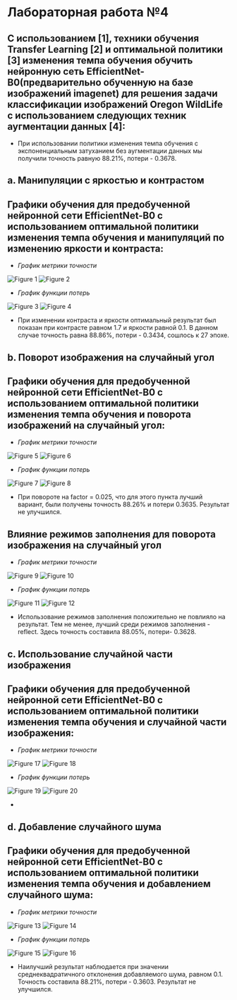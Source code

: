 # Лабораторная работа №4
## С использованием [1], техники обучения Transfer Learning [2] и оптимальной политики [3] изменения темпа обучения обучить нейронную сеть EfficientNet-B0(предварительно обученную на базе изображений imagenet) для решения задачи классификации изображений Oregon WildLife с использованием следующих техник аугментации данных [4]:

* При использовании политики изменения темпа обучения с экспоненциальным затуханием без аугментации данных мы получили точность равную 88.21%, потери - 0.3678.

## a. Манипуляции с яркостью и контрастом 
## Графики обучения для предобученной нейронной сети EfficientNet-B0 с использованием оптимальной политики изменения темпа обучения и манипуляций по изменению яркости и контраста:

* *График метрики точности*

![Figure 1](./contr_bright_accuracy.PNG)
![Figure 2](./contr_bright_accuracy.svg)

* *График функции потерь*

![Figure 3](./contr_bright_loss.PNG)
![Figure 4](./contr_bright_loss.svg)

* При изменении контраста и яркости оптимальный результат был показан при контрасте равном 1.7 и яркости равной 0.1. В данном случае точность равна 88.86%, потери - 0.3434, сошлось к 27 эпохе.

## b. Поворот изображения на случайный угол
## Графики обучения для предобученной нейронной сети EfficientNet-B0 с использованием оптимальной политики изменения темпа обучения и поворота изображений на случайный угол:

* *График метрики точности*

![Figure 5](./rand_rotat_accuracy.PNG)
![Figure 6](./rand_rotat_accuracy.svg)

* *График функции потерь*

![Figure 7](./rand_rotat_loss.PNG)
![Figure 8](./rand_rotat_loss.svg)

* При повороте на factor = 0.025, что для этого пункта лучший вариант, были получены точность 88.26% и потери 0.3635. Результат не улучшился.
## Влияние режимов заполнения для поворота изображения на случайный угол
* *График метрики точности*

![Figure 9](./rand_rotat_filling_accuracy.PNG)
![Figure 10](./rand_rotat_filling_accuracy.svg)

* *График функции потерь*

![Figure 11](./rand_rotat_filling_loss.PNG)
![Figure 12](./rand_rotat_filling_loss.svg)

* Использование режимов заполнения положительно не повлияло на результат. Тем не менее, лучший среди режимов заполнения - reflect. Здесь точность составила 88.05%, потери- 0.3628.

## c. Использование случайной части изображения
## Графики обучения для предобученной нейронной сети EfficientNet-B0 с использованием оптимальной политики изменения темпа обучения и случайной части изображения:

* *График метрики точности*

![Figure 17](./rand_crop_accuracy.PNG)
![Figure 18](./rand_crop_accuracy.svg)

* *График функции потерь*

![Figure 19](./rand_crop_loss.PNG)
![Figure 20](./rand_crop_loss.svg)

* 

## d. Добавление случайного шума 
## Графики обучения для предобученной нейронной сети EfficientNet-B0 с использованием оптимальной политики изменения темпа обучения и добавлением случайного шума:

* *График метрики точности*

![Figure 13](./noise_accuracy.PNG)
![Figure 14](./noise_accuracy.svg)

* *График функции потерь*

![Figure 15](./noise_loss.PNG)
![Figure 16](./noise_loss.svg)

* Наилучший результат наблюдается при значении среднеквадратичного отклонения добавляемого шума, равном 0.1. Точность составила 88.21%, потери - 0.3603. Результат не улучшился.


